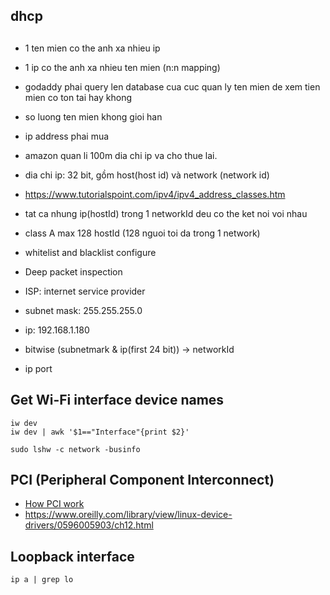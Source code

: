 ## dhcp

## 

- 1 ten mien co the anh xa nhieu ip
- 1 ip co the anh xa nhieu ten mien (n:n mapping)
- godaddy phai query len database cua cuc quan ly ten mien de xem tien mien co ton tai hay khong
- so luong ten mien khong gioi han
- ip address phai mua
- amazon quan li 100m dia chi ip va cho thue lai.


- dia chi ip: 32 bit, gồm host(host id) và network (network id)
- https://www.tutorialspoint.com/ipv4/ipv4_address_classes.htm
- tat ca nhung ip(hostId) trong 1 networkId deu co the ket noi voi nhau
- class A max 128 hostId (128 nguoi toi da trong 1 network)


- whitelist and blacklist configure
- Deep packet inspection
- ISP: internet service provider

- subnet mask: 255.255.255.0
- ip: 192.168.1.180
- bitwise (subnetmark & ip(first 24 bit)) -> networkId

- ip port

## Get Wi-Fi interface device names
```shell script
iw dev
iw dev | awk '$1=="Interface"{print $2}'

sudo lshw -c network -businfo
```

## PCI (Peripheral Component Interconnect)

- [How PCI work](https://computer.howstuffworks.com/pci.htm)
- https://www.oreilly.com/library/view/linux-device-drivers/0596005903/ch12.html

## Loopback interface

```shell script
ip a | grep lo
```